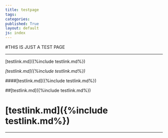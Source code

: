 ```yaml
---
title: testpage
tags: 
categories: 
published: True
layout: default
js: index
---
```

#THIS IS JUST A TEST PAGE


---------------------------------------------

[testlink.md]({%include testlink.md%})

*[testlink.md]({%include testlink.md%})*

####[testlink.md]({%include testlink.md%})

##[testlink.md]({%include testlink.md%})

[testlink.md]({%include testlink.md%})
============================================


----------------------------
